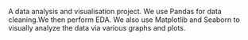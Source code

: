 A data analysis and visualisation project. We use Pandas for data cleaning.We then perform EDA. We also use Matplotlib and Seaborn to visually analyze the data via various graphs and plots.
